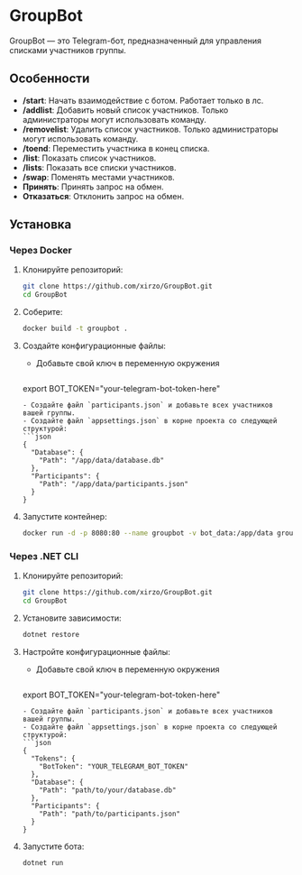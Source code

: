 # GroupBot

GroupBot — это Telegram-бот, предназначенный для управления списками участников группы.

## Особенности

- **/start**: Начать взаимодействие с ботом. Работает только в лс.
- **/addlist**: Добавить новый список участников. Только администраторы могут использовать команду.
- **/removelist**: Удалить список участников. Только администраторы могут использовать команду.
- **/toend**: Переместить участника в конец списка.
- **/list**: Показать список участников.
- **/lists**: Показать все списки участников.
- **/swap**: Поменять местами участников.
- **Принять**: Принять запрос на обмен.
- **Отказаться**: Отклонить запрос на обмен.

## Установка

### Через Docker

1. Клонируйте репозиторий:
    ```sh
    git clone https://github.com/xirzo/GroupBot.git
    cd GroupBot
    ```

2. Соберите:
    ```sh
    docker build -t groupbot .
    ```

3. Создайте конфигурационные файлы:
    - Добавьте свой ключ в переменную окружения
      ```bash
	export BOT_TOKEN="your-telegram-bot-token-here"
      ```
    - Создайте файл `participants.json` и добавьте всех участников вашей группы.
    - Создайте файл `appsettings.json` в корне проекта со следующей структурой:
      ```json
      {
        "Database": {
          "Path": "/app/data/database.db"
        },
        "Participants": {
          "Path": "/app/data/participants.json"
        }
      }
      ```

4. Запустите контейнер:
    ```sh
    docker run -d -p 8080:80 --name groupbot -v bot_data:/app/data groupbot
    ```

### Через .NET CLI

1. Клонируйте репозиторий:
    ```sh
    git clone https://github.com/xirzo/GroupBot.git
    cd GroupBot
    ```

2. Установите зависимости:
    ```sh
    dotnet restore
    ```

3. Настройте конфигурационные файлы:
    - Добавьте свой ключ в переменную окружения
      ```bash
	export BOT_TOKEN="your-telegram-bot-token-here"
      ```
    - Создайте файл `participants.json` и добавьте всех участников вашей группы.
    - Создайте файл `appsettings.json` в корне проекта со следующей структурой:
      ```json
      {
        "Tokens": {
          "BotToken": "YOUR_TELEGRAM_BOT_TOKEN"
        },
        "Database": {
          "Path": "path/to/your/database.db"
        },
        "Participants": {
          "Path": "path/to/participants.json"
        }
      }
      ```

4. Запустите бота:
    ```sh
    dotnet run
    ```
